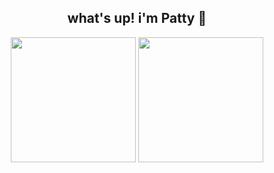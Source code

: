 <h2 align="center">what's up! i'm Patty 🫡</h2>

<div align="center">
  <img height=200 align="center" src="https://github-readme-stats.vercel.app/api/top-langs/?username=pattyarao&theme=nightowl&layout=donut-vertical"/>
  <img height=200 align="center" src="https://github-readme-stats.vercel.app/api?username=pattyarao&theme=nightowl&show_icons=true"/>
</div>

